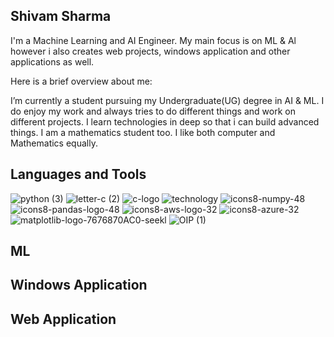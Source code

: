 ## Shivam Sharma

I'm a Machine Learning and AI Engineer. My main focus is on ML & Al however i also creates web projects, windows application and other applications as well.

Here is a brief overview about me:

I’m currently a student pursuing my Undergraduate(UG) degree in AI & ML.
I do enjoy my work and always tries to do different things and work on different projects.
I learn technologies in deep so that i can build advanced things.
I am a mathematics student too. I like both computer and Mathematics equally.

## Languages and Tools

![python (3)](https://github.com/user-attachments/assets/149e4b6b-fb9b-4f71-8423-5678299a8109)
![letter-c (2)](https://github.com/user-attachments/assets/edff78b2-3af6-4394-84f7-d131c3beb001)
![c-logo](https://github.com/user-attachments/assets/6e2299f0-d052-40d1-92e8-40e3d56e3919)
![technology](https://github.com/user-attachments/assets/c93ee7e4-bbaa-4a13-a6ef-1d2bfc136ca3)
![icons8-numpy-48](https://github.com/user-attachments/assets/9697975c-caf7-4167-937e-25db9c1c0695)
![icons8-pandas-logo-48](https://github.com/user-attachments/assets/4276fe75-fa3e-4b2c-99c5-5d118fa1f702)
![icons8-aws-logo-32](https://github.com/user-attachments/assets/065c49ed-0879-4af6-a470-fbbab2af30b6)
![icons8-azure-32](https://github.com/user-attachments/assets/a8a04e1f-6284-4386-a676-031e7d1b8354)
![matplotlib-logo-7676870AC0-seekl](https://github.com/user-attachments/assets/a15aa8f3-48be-4b24-ba7f-5955bdd26d0a)
![OIP (1)](https://github.com/user-attachments/assets/7aa53b23-07c3-4d6b-bc89-4bd0b057b532)

## ML
## Windows Application
## Web Application
